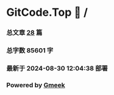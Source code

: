 # GitCode.Top :link: / 
### 总文章 [28](//archive.html) 篇 
### 总字数 85601 字
### 最新于 2024-08-30 12:04:38 部署 
### Powered by [Gmeek](https://github.com/Meekdai/Gmeek)
